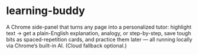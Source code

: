 # learning-buddy

A Chrome side-panel that turns any page into a personalized tutor: highlight text → get a plain-English explanation, analogy, or step-by-step, save tough bits as spaced-repetition cards, and practice them later — all running locally via Chrome’s built-in AI. (Cloud fallback optional.)